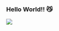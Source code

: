 ### Hello World!!  😼

<img src="https://64.media.tumblr.com/b61514ab8808e411d16e78e56e370948/tumblr_nljbs6oe4T1shdhdjo1_540.gif">
